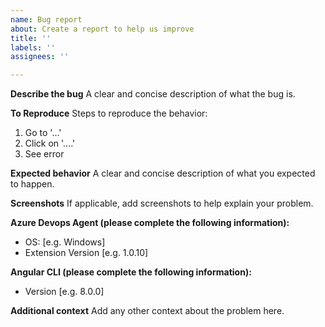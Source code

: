 ```yaml
---
name: Bug report
about: Create a report to help us improve
title: ''
labels: ''
assignees: ''

---
```


**Describe the bug**
A clear and concise description of what the bug is.

**To Reproduce**
Steps to reproduce the behavior:
1. Go to '...'
2. Click on '....'
3. See error

**Expected behavior**
A clear and concise description of what you expected to happen.

**Screenshots**
If applicable, add screenshots to help explain your problem.

**Azure Devops Agent (please complete the following information):**
 - OS: [e.g. Windows]
 - Extension Version [e.g. 1.0.10]

**Angular CLI (please complete the following information):**
 - Version [e.g. 8.0.0]

**Additional context**
Add any other context about the problem here.
